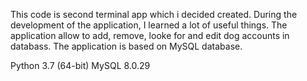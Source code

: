 This code is second terminal app which i decided created.
During the development of the application, I learned a lot of useful things.
The application allow to add, remove, looke for and edit dog accounts in databass. The application is based on MySQL database.

Python 3.7 (64-bit)
MySQL 8.0.29
